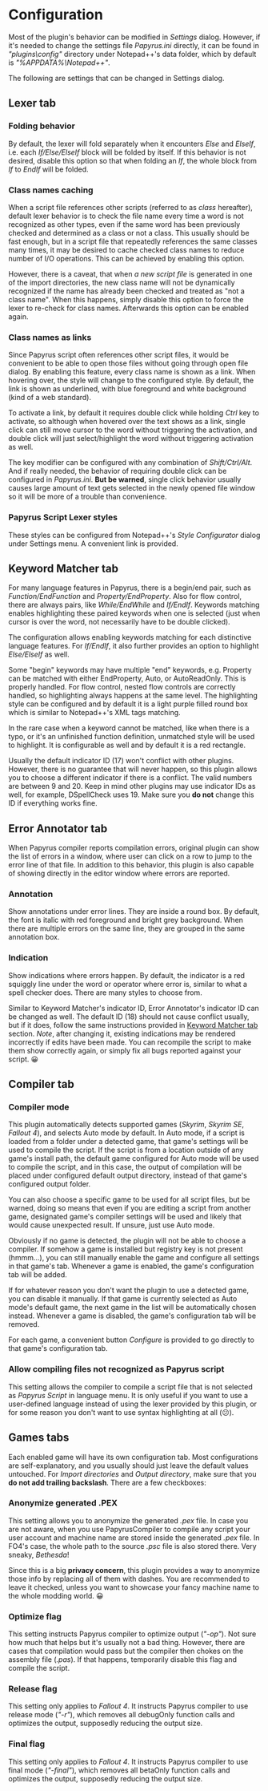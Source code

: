 # Configuration
Most of the plugin's behavior can be modified in *Settings* dialog. However, if it's needed to change the
settings file *Papyrus.ini* directly, it can be found in *"plugins\config"* directory under Notepad++'s
data folder, which by default is *"%APPDATA%\Notepad++"*.

The following are settings that can be changed in Settings dialog.

## Lexer tab

### Folding behavior
By default, the lexer will fold separately when it encounters *Else* and *ElseIf*, i.e. each *If/Else/ElseIf*
block will be folded by itself. If this behavior is not desired, disable this option so that when folding an
*If*, the whole block from *If* to *EndIf* will be folded.

### Class names caching
When a script file references other scripts (referred to as *class* hereafter), default lexer behavior is
to check the file name every time a word is not recognized as other types, even if the same word has been
previously checked and determined as a class or not a class. This usually should be fast enough, but in a
script file that repeatedly references the same classes many times, it may be desired to cache checked
class names to reduce number of I/O operations. This can be achieved by enabling this option.

However, there is a caveat, that when *a new script file* is generated in one of the import directories,
the new class name will not be dynamically recognized if the name has already been checked and treated as
"not a class name". When this happens, simply disable this option to force the lexer to re-check for class
names. Afterwards this option can be enabled again.

### Class names as links
Since Papyrus script often references other script files, it would be convenient to be able to open those
files without going through open file dialog. By enabling this feature, every class name is shown as a link.
When hovering over, the style will change to the configured style. By default, the link is shown as
underlined, with blue foreground and white background (kind of a web standard).

To activate a link, by default it requires double click while holding *Ctrl* key to activate, so although
when hovered over the text shows as a link, single click can still move cursor to the word without triggering
the activation, and double click will just select/highlight the word without triggering activation as well.

The key modifier can be configured with any combination of *Shift/Ctrl/Alt*. And if really needed, the behavior
of requiring double click can be configured in *Papyrus.ini*. **But be warned**, single click behavior usually
causes large amount of text gets selected in the newly opened file window so it will be more of a trouble
than convenience.

### Papyrus Script Lexer styles
These styles can be configured from Notepad++'s *Style Configurator* dialog under Settings menu. A convenient
link is provided.


## Keyword Matcher tab
For many language features in Papyrus, there is a begin/end pair, such as *Function/EndFunction* and
*Property/EndProperty*. Also for flow control, there are always pairs, like *While/EndWhile* and *If/EndIf*.
Keywords matching enables highlighting these paired keywords when one is selected (just when cursor is over
the word, not necessarily have to be double clicked).

The configuration allows enabling keywords matching for each distinctive language features. For *If/EndIf*,
it also further provides an option to highlight *Else/ElseIf* as well.

Some "begin" keywords may have multiple "end" keywords, e.g. Property can be matched with either EndProperty,
Auto, or AutoReadOnly. This is properly handled. For flow control, nested flow controls are correctly handled,
so highlighting always happens at the same level. The highlighting style can be configured and by default it
is a light purple filled round box which is similar to Notepad++'s XML tags matching.

In the rare case when a keyword cannot be matched, like when there is a typo, or it's an unfinished function
definition, unmatched style will be used to highlight. It is configurable as well and by default it is a
red rectangle.

Usually the default indicator ID (17) won't conflict with other plugins. However, there is no guarantee that
will never happen, so this plugin allows you to choose a different indicator if there is a conflict. The
valid numbers are between 9 and 20. Keep in mind other plugins may use indicator IDs as well, for example,
DSpellCheck uses 19. Make sure you **do not** change this ID if everything works fine.


## Error Annotator tab
When Papyrus compiler reports compilation errors, original plugin can show the list of errors in a window,
where user can click on a row to jump to the error line of that file. In addition to this behavior, this
plugin is also capable of showing directly in the editor window where errors are reported.

### Annotation
Show annotations under error lines. They are inside a round box. By default, the font is italic with red
foreground and bright grey background. When there are multiple errors on the same line, they are grouped
in the same annotation box.

### Indication
Show indications where errors happen. By default, the indicator is a red squiggly line under the word or
operator where error is, similar to what a spell checker does. There are many styles to choose from.

Similar to Keyword Matcher's indicator ID, Error Annotator's indicator ID can be changed as well. The
default ID (18) should not cause conflict usually, but if it does, follow the same instructions provided
in [Keyword Matcher tab](#keyword-matcher-tab) section. *Note*, after changing it, existing indications
may be rendered incorrectly if edits have been made. You can recompile the script to make them show
correctly again, or simply fix all bugs reported against your script. 😀


## Compiler tab

### Compiler mode
This plugin automatically detects supported games (*Skyrim*, *Skyrim SE*, *Fallout 4*), and selects Auto
mode by default. In Auto mode, if a script is loaded from a folder under a detected game, that game's
settings will be used to compile the script. If the script is from a location outside of any game's install
path, the default game configured for Auto mode will be used to compile the script, and in this case, the
output of compilation will be placed under configured default output directory, instead of that game's
configured output folder.

You can also choose a specific game to be used for all script files, but be warned, doing so means that
even if you are editing a script from another game, designated game's compiler settings will be used and
likely that would cause unexpected result. If unsure, just use Auto mode.

Obviously if no game is detected, the plugin will not be able to choose a compiler. If somehow a game is
installed but registry key is not present (hmmm...), you can still manually enable the game and configure
all settings in that game's tab. Whenever a game is enabled, the game's configuration tab will be added.

If for whatever reason you don't want the plugin to use a detected game, you can disable it manually. If
that game is currently selected as Auto mode's default game, the next game in the list will be automatically
chosen instead. Whenever a game is disabled, the game's configuration tab will be removed.

For each game, a convenient button *Configure* is provided to go directly to that game's configuration
tab.

### Allow compiling files not recognized as Papyrus script
This setting allows the compiler to compile a script file that is not selected as *Papyrus Script* in
language menu. It is only useful if you want to use a user-defined language instead of using the lexer
provided by this plugin, or for some reason you don't want to use syntax highlighting at all (😕).


## Games tabs
Each enabled game will have its own configuration tab. Most configurations are self-explanatory, and you
usually should just leave the default values untouched. For *Import directories* and *Output directory*,
make sure that you **do not add trailing backslash**. There are a few checkboxes:

### Anonymize generated .PEX
This setting allows you to anonymize the generated *.pex* file. In case you are not aware, when you use
PapyrusCompiler to compile any script your user account and machine name are stored inside the generated
*.pex* file. In FO4's case, the whole path to the source *.psc* file is also stored there. Very sneaky,
*Bethesda*!

Since this is a big **privacy concern**, this plugin provides a way to anonymize those info by replacing
all of them with dashes. You are recommended to leave it checked, unless you want to showcase your fancy
machine name to the whole modding world. 😀

### Optimize flag
This setting instructs Papyrus compiler to optimize output (*"-op"*). Not sure how much that helps but it's
usually not a bad thing. However, there are cases that compilation would pass but the compiler then chokes
on the assembly file (*.pas*). If that happens, temporarily disable this flag and compile the script.

### Release flag
This setting only applies to *Fallout 4*. It instructs Papyrus compiler to use release mode (*"-r"*), which
removes all debugOnly function calls and optimizes the output, supposedly reducing the output size.

### Final flag
This setting only applies to *Fallout 4*. It instructs Papyrus compiler to use final mode (*"-final"*), which
removes all betaOnly function calls and optimizes the output, supposedly reducing the output size.

